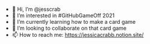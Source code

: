 - 👋 Hi, I’m @jesscrab
- 👀 I’m interested in #GitHubGameOff 2021
- 🌱 I’m currently learning how to make a card game
- 💞️ I’m looking to collaborate on that card game
- 📫 How to reach me: https://jessicacrabb.notion.site/

<!---
jesscrab/jesscrab is a ✨ special ✨ repository because its `README.md` (this file) appears on your GitHub profile.
You can click the Preview link to take a look at your changes.
--->
